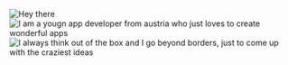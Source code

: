 ![Hey there](http://artikel.gebes.eu/github/heythere.png)
![I am a yougn app developer from austria who just loves to create wonderful apps](http://artikel.gebes.eu/github/desc1.png)
![I always think out of the box and I go beyond borders, just to come up with the craziest ideas](http://artikel.gebes.eu/github/limits.png)

